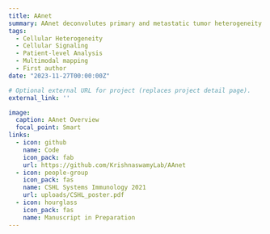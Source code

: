 ```yaml
---
title: AAnet
summary: AAnet deconvolutes primary and metastatic tumor heterogeneity into spatially-localized archetypes. In collaboration with Christine Chaffer.
tags:
  - Cellular Heterogeneity
  - Cellular Signaling
  - Patient-level Analysis
  - Multimodal mapping
  - First author
date: "2023-11-27T00:00:00Z"

# Optional external URL for project (replaces project detail page).
external_link: ''

image:
  caption: AAnet Overview
  focal_point: Smart
links:
  - icon: github
    name: Code
    icon_pack: fab
    url: https://github.com/KrishnaswamyLab/AAnet
  - icon: people-group
    icon_pack: fas
    name: CSHL Systems Immunology 2021
    url: uploads/CSHL_poster.pdf
  - icon: hourglass
    icon_pack: fas
    name: Manuscript in Preparation
---
```

